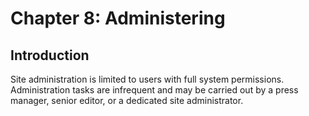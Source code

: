 # Chapter 8: Administering
## Introduction

Site administration is limited to users with full system permissions. Administration tasks are infrequent and may be carried out by a press manager, senior editor, or a dedicated site administrator.
